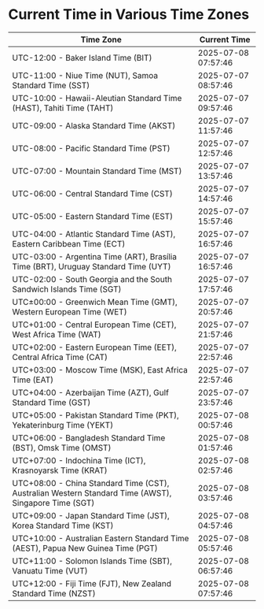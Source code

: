 # Current Time in Various Time Zones

| Time Zone | Current Time |
|-----------|--------------|
| UTC-12:00 - Baker Island Time (BIT) | 2025-07-08 07:57:46 |
| UTC-11:00 - Niue Time (NUT), Samoa Standard Time (SST) | 2025-07-07 08:57:46 |
| UTC-10:00 - Hawaii-Aleutian Standard Time (HAST), Tahiti Time (TAHT) | 2025-07-07 09:57:46 |
| UTC-09:00 - Alaska Standard Time (AKST) | 2025-07-07 11:57:46 |
| UTC-08:00 - Pacific Standard Time (PST) | 2025-07-07 12:57:46 |
| UTC-07:00 - Mountain Standard Time (MST) | 2025-07-07 13:57:46 |
| UTC-06:00 - Central Standard Time (CST) | 2025-07-07 14:57:46 |
| UTC-05:00 - Eastern Standard Time (EST) | 2025-07-07 15:57:46 |
| UTC-04:00 - Atlantic Standard Time (AST), Eastern Caribbean Time (ECT) | 2025-07-07 16:57:46 |
| UTC-03:00 - Argentina Time (ART), Brasília Time (BRT), Uruguay Standard Time (UYT) | 2025-07-07 16:57:46 |
| UTC-02:00 - South Georgia and the South Sandwich Islands Time (SGT) | 2025-07-07 17:57:46 |
| UTC±00:00 - Greenwich Mean Time (GMT), Western European Time (WET) | 2025-07-07 20:57:46 |
| UTC+01:00 - Central European Time (CET), West Africa Time (WAT) | 2025-07-07 21:57:46 |
| UTC+02:00 - Eastern European Time (EET), Central Africa Time (CAT) | 2025-07-07 22:57:46 |
| UTC+03:00 - Moscow Time (MSK), East Africa Time (EAT) | 2025-07-07 22:57:46 |
| UTC+04:00 - Azerbaijan Time (AZT), Gulf Standard Time (GST) | 2025-07-07 23:57:46 |
| UTC+05:00 - Pakistan Standard Time (PKT), Yekaterinburg Time (YEKT) | 2025-07-08 00:57:46 |
| UTC+06:00 - Bangladesh Standard Time (BST), Omsk Time (OMST) | 2025-07-08 01:57:46 |
| UTC+07:00 - Indochina Time (ICT), Krasnoyarsk Time (KRAT) | 2025-07-08 02:57:46 |
| UTC+08:00 - China Standard Time (CST), Australian Western Standard Time (AWST), Singapore Time (SGT) | 2025-07-08 03:57:46 |
| UTC+09:00 - Japan Standard Time (JST), Korea Standard Time (KST) | 2025-07-08 04:57:46 |
| UTC+10:00 - Australian Eastern Standard Time (AEST), Papua New Guinea Time (PGT) | 2025-07-08 05:57:46 |
| UTC+11:00 - Solomon Islands Time (SBT), Vanuatu Time (VUT) | 2025-07-08 06:57:46 |
| UTC+12:00 - Fiji Time (FJT), New Zealand Standard Time (NZST) | 2025-07-08 07:57:46 |
